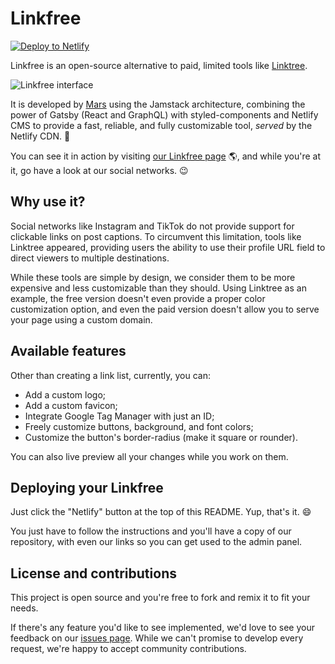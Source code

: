 # Linkfree

[![Deploy to Netlify](https://www.netlify.com/img/deploy/button.svg)](https://app.netlify.com/start/deploy?repository=https://github.com/marscollective/link-free&stack=cms)

Linkfree is an open-source alternative to paid, limited tools like [Linktree](https://linktr.ee/).

![Linkfree interface](https://marscollective.co/assets/link-free.png)

It is developed by [Mars](https://marscollective.co/) using the Jamstack architecture, combining the power of Gatsby (React and GraphQL) with styled-components and Netlify CMS to provide a fast, reliable, and fully customizable tool, _served_ by the Netlify CDN. 🚀

You can see it in action by visiting [our Linkfree page](https://links.marscollective.co/) 🌎, and while you're at it, go have a look at our social networks. 😉

## Why use it?

Social networks like Instagram and TikTok do not provide support for clickable links on post captions. To circumvent this limitation, tools like Linktree appeared, providing users the ability to use their profile URL field to direct viewers to multiple destinations.

While these tools are simple by design, we consider them to be more expensive and less customizable than they should. Using Linktree as an example, the free version doesn't even provide a proper color customization option, and even the paid version doesn't allow you to serve your page using a custom domain.

## Available features

Other than creating a link list, currently, you can:

- Add a custom logo;
- Add a custom favicon;
- Integrate Google Tag Manager with just an ID;
- Freely customize buttons, background, and font colors;
- Customize the button's border-radius (make it square or rounder).

You can also live preview all your changes while you work on them.

## Deploying your Linkfree

Just click the "Netlify" button at the top of this README. Yup, that's it. 😄

You just have to follow the instructions and you'll have a copy of our repository, with even our links so you can get used to the admin panel.

## License and contributions

This project is open source and you're free to fork and remix it to fit your needs.

If there's any feature you'd like to see implemented, we'd love to see your feedback on our [issues page](https://github.com/marscollective/gatsby-themes/issues). While we can't promise to develop every request, we're happy to accept community contributions.
